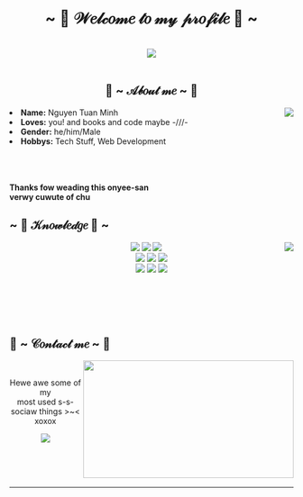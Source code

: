 <body>
<h1 align="center">~ 💖 𝒲𝑒𝓁𝒸𝑜𝓂𝑒 𝓉𝑜 𝓂𝓎 𝓅𝓇𝑜𝒻𝒾𝓁𝑒 💖 ~</h1>
<br>
<div align="center">
<img src="https://i.imgur.com/jx17oHT.gif">
</div>
<br>
<div>
<h2 align="center"> 🦊 ~ 𝒜𝒷𝑜𝓊𝓉 𝓂𝑒 ~ 🦊 </h2>
<img src="https://64.media.tumblr.com/e1f1c97123ae217eb731500e502e0083/tumblr_n9dxcikmIU1qc9zfzo7_r1_250.gif" align="right">
<li>
<b>Name:</b> Nguyen Tuan Minh</li>
<li>
<b>Loves:</b> you! and books and code maybe -///-
</li>
<li>
<b>Gender:</b> he/him/Male
</li>
<li>
<b>Hobbys:</b> Tech Stuff, Web Development
</li>
<!-- <li> -->
<!-- <b>Working @:</b> Intave Anticheat | snens.team -->
<!-- </li> -->
<br>
<br>
<br>
<p><b>     Thanks fow weading this onyee-san<br>
                  verwy cuwute of chu</b></p>
</div>
<div>
<h2 align="left">            ~ 📇 𝒦𝓃𝑜𝓌𝓁𝑒𝒹𝑔𝑒 📇 ~</h2>
<p>
<img src="https://i.pinimg.com/originals/8d/4b/77/8d4b77c44b7a68c0fd609411e2c0ec3c.gif" align="right">
</div>
<div>
<p align="center"><img src="https://img.shields.io/badge/HTML5-E34F26?style=for-the-badge&logo=html5&logoColor=white"/> <img src="https://img.shields.io/badge/CSS3-1572B6?style=for-the-badge&logo=css3&logoColor=white"/> <img src="https://img.shields.io/badge/JavaScript-F7DF1E?style=for-the-badge&logo=javascript&logoColor=black"/><br>
 <img src="https://img.shields.io/badge/React-20232A?style=for-the-badge&logo=react&logoColor=61DAFB"/> <img src="https://img.shields.io/badge/TypeScript-007ACC?style=for-the-badge&logo=typescript&logoColor=white"/> <img src="https://img.shields.io/badge/GraphQl-E10098?style=for-the-badge&logo=graphql&logoColor=white"/> <br><img src="https://img.shields.io/badge/Node.js-339933?style=for-the-badge&logo=nodedotjs&logoColor=white"/> <img src="https://img.shields.io/badge/PostgreSQL-316192?style=for-the-badge&logo=postgresql&logoColor=white"/> <img src="https://img.shields.io/badge/Git-F05032?style=for-the-badge&logo=git&logoColor=white"/> <br><br>
</p>
<br>
 <br>
 <br>
<h2>           📝 ~ 𝒞𝑜𝓃𝓉𝒶𝒸𝓉 𝓂𝑒 ~ 📝</h2>
<img src="https://i.imgur.com/KXx0cCx.gif" align="right" width="373.5px" height="208.5px">
<br>
<p align="center">Hewe awe some of my <br>
most used s-s-sociaw things >~< xoxox</p>
<p align="center"><a href="https://twitter.com/dor3mon04" target="_blank"><img src="https://img.shields.io/badge/Nguyen+Tuan+Minh%20-%231DA1F2.svg?&style=for-the-badge&logo=Twitter&logoColor=white"/></a></p>
</div>
<br>
<br>
<br>
<hr>
</div>
</div>
</body>
